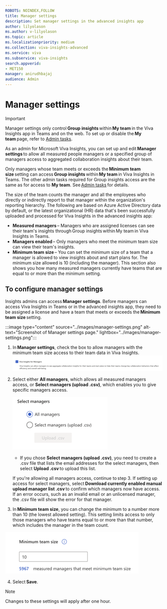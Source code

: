 ```yaml
---
ROBOTS: NOINDEX,FOLLOW
title: Manager settings
description: Set manager settings in the advanced insights app
author: lilyolason
ms.author: v-lilyolason
ms.topic: article
ms.localizationpriority: medium 
ms.collection: viva-insights-advanced 
ms.service: viva 
ms.subservice: viva-insights 
search.appverid: 
- MET150 
manager: anirudhbajaj
audience: Admin
---
```


# Manager settings

>[!Important]
> Manager settings only control **Group insights** within **My team** in the Viva Insights app in Teams and on the web. To set up or disable the **My team** page, refer to [Admin tasks](/viva/insights/personal/teams/viva-teams-app-admin-tasks).

As an admin for Microsoft Viva Insights, you can set up and edit **Manager settings** to allow all measured people managers or a specified group of managers access to aggregated collaboration insights about their team. 

Only managers whose team meets or exceeds the **Minimum team size** setting can access **Group insights** within **My team** in Viva Insights in Teams. The other admin tasks required for Group insights access are the same as for access to **My team**. See [Admin tasks](/viva/insights/personal/teams/viva-teams-app-admin-tasks.md) for details.

The size of the team counts the manager and all the employees who directly or indirectly report to that manager within the organization's reporting hierarchy. The following are based on Azure Active Directory data by default, or the latest organizational (HR) data that's been successfully uploaded and processed for Viva Insights in the advanced insights app:

* **Measured managers** – Managers who are assigned licenses can see their team's insights through Group insights within My team in Viva Insights in Teams.
* **Managers enabled** – Only managers who meet the minimum team size can view their team's insights.
* **Minimum team size** – You can set the minimum size of a team that a manager is allowed to view insights about and start plans for. The minimum size allowed is 10 (including the manager). This section also shows you how many measured managers currently have teams that are equal to or more than the minimum setting.

## To configure manager settings

Insights admins can access **Manager settings**. Before managers can access Viva Insights in Teams or in the advanced insights app, they need to be assigned a license and have a team that meets or exceeds the **Minimum team size** setting.

:::image type="content" source="../images/manager-settings.png" alt-text="Screenshot of Manager settings page." lightbox="../images/manager-settings.png":::

1. In **Manager settings**, check the box to allow managers with the minimum team size access to their team data in Viva Insights.
![Manager settings](../images/manager-settings-check-box.png)
1. Select either **All managers**, which allows all measured managers access, or **Select managers (upload .csv)**, which enables you to give specific managers access.

    ![Manager settings](../images/manager-settings-select-managers.png)
    * If you chose **Select managers (upload .csv)**, you need to create a .csv file that lists the email addresses for the select managers, then select **Upload .csv** to upload this list. 

    If you're allowing all managers access, continue to step 3. If setting up access for select managers, select **Download currently enabled manual upload manager list .csv** to confirm which managers now have access. If an error occurs, such as an invalid email or an unlicensed manager, the .csv file will show the error for that manager.

3. In **Minimum team size**, you can change the minimum to a number more than 10 (the lowest allowed setting). This setting limits access to only those managers who have teams equal to or more than that number, which includes the manager in the team count.

![Manager settings](../images/manager-settings-set-min-team-size.png)

4. Select **Save**.

>[!Note] 
> Changes to these settings will apply after one hour. 